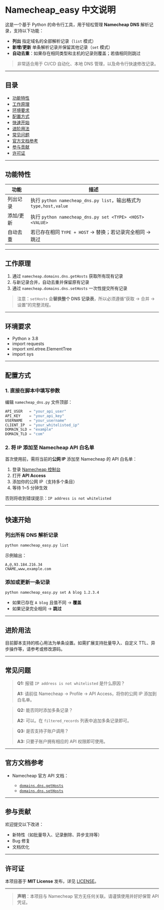 # Namecheap\_easy 中文说明

这是一个基于 Python 的命令行工具，用于轻松管理 **Namecheap DNS** 解析记录，支持以下功能：

* **列出** 指定域名的全部解析记录（`list` 模式）
* **新增/更新** 单条解析记录并保留其他记录（`set` 模式）
* **自动去重**：如果存在相同类型和主机的记录则覆盖；若值相同则跳过

> 非常适合用于 CI/CD 自动化、本地 DNS 管理，以及命令行快速修改记录。

---

## 目录

* [功能特性](#功能特性)
* [工作原理](#工作原理)
* [环境要求](#环境要求)
* [配置方式](#配置方式)
* [快速开始](#快速开始)
* [进阶用法](#进阶用法)
* [常见问题](#常见问题)
* [官方文档参考](#官方文档参考)
* [参与贡献](#参与贡献)
* [许可证](#许可证)

---

## 功能特性

| 功能    | 描述                                                        |
| ----- | --------------------------------------------------------- |
| 列出记录  | 执行 `python namecheap_dns.py list`，输出格式为 `type,host,value` |
| 添加/更新 | 执行 `python namecheap_dns.py set <TYPE> <HOST> <VALUE>`    |
| 自动去重  | 若已存在相同 `TYPE + HOST` → 替换；若记录完全相同 → 跳过                    |

---

## 工作原理

1. 通过 `namecheap.domains.dns.getHosts` 获取所有现有记录
2. 与新记录合并，自动去重并保留原有记录
3. 通过 `namecheap.domains.dns.setHosts` 一次性提交所有记录

> 注意：`setHosts` 会**替换整个 DNS 记录表**，所以必须遵循“获取 → 合并 → 设置”的完整流程。

---

## 环境要求

* Python ≥ 3.8
* import requests
* import xml.etree.ElementTree
* import sys

---

## 配置方式

### 1. 直接在脚本中填写参数

编辑 `namecheap_dns.py` 文件顶部：

```python
API_USER   = "your_api_user"
API_KEY    = "your_api_key"
USERNAME   = "your_username"
CLIENT_IP  = "your_whitelisted_ip"
DOMAIN_SLD = "example"
DOMAIN_TLD = "com"
```

### 2. 将 IP 添加至 Namecheap API 白名单

首次使用前，需将当前的**公网 IP** 添加至 Namecheap 的 API 白名单：

1. 登录 [Namecheap 控制台](https://ap.www.namecheap.com/settings/tools/apiaccess)
2. 打开 **API Access**
3. 添加你的公网 IP（支持多个条目）
4. 等待 1\~5 分钟生效

否则将收到错误提示：`IP address is not whitelisted`

---

## 快速开始

### 列出所有 DNS 解析记录

```bash
python namecheap_easy.py list
```

示例输出：

```
A,@,93.184.216.34
CNAME,www,example.com
```

### 添加或更新一条记录

```bash
python namecheap_easy.py set A blog 1.2.3.4
```

* 如果已存在 `A blog` 且值不同 → **覆盖**
* 如果记录完全相同 → **跳过**

---

## 进阶用法

目前脚本支持的核心用法为单条设置。如需扩展支持批量导入、自定义 TTL、异步操作等，请参考或修改源码。

---

## 常见问题

> **Q1:** 报错 `IP address is not whitelisted` 是什么原因？
>
> **A1:** 请前往 Namecheap → Profile → API Access，将你的公网 IP 添加到白名单。

> **Q2:** 能否同时添加多条记录？
>
> **A2:** 可以。在 `filtered_records` 列表中追加多条记录即可。

> **Q3:** 是否支持子账户调用？
>
> **A3:** 只要子账户拥有相应的 API 权限即可使用。

---

## 官方文档参考

* Namecheap 官方 API 文档：

  * [`domains.dns.getHosts`](https://www.namecheap.com/support/api/methods/domains-dns/get-list/)
  * [`domains.dns.setHosts`](https://www.namecheap.com/support/api/methods/domains-dns/set-hosts/)

---

## 参与贡献

欢迎提交以下改进：

* 新特性（如批量导入、记录删除、异步支持等）
* Bug 修复
* 文档优化

---

## 许可证

本项目基于 **MIT License** 发布，详见 [LICENSE](LICENSE)。

---

> **声明**：本项目与 Namecheap 官方无任何关联。请谨慎使用并好好保管 API 凭证。
